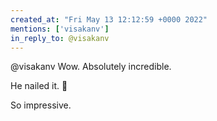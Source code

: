 ```yaml
---
created_at: "Fri May 13 12:12:59 +0000 2022"
mentions: ['visakanv']
in_reply_to: @visakanv
---
```


@visakanv Wow. Absolutely incredible. 

He nailed it. 👏 

So impressive.